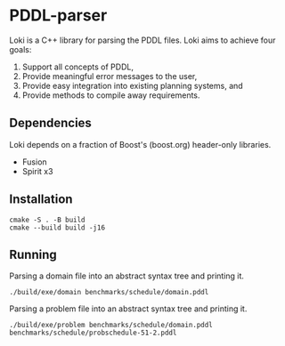 # PDDL-parser

Loki is a C++ library for parsing the PDDL files.
Loki aims to achieve four goals:
1. Support all concepts of PDDL,
2. Provide meaningful error messages to the user,
3. Provide easy integration into existing planning systems, and
4. Provide methods to compile away requirements.


## Dependencies

Loki depends on a fraction of Boost's (boost.org) header-only libraries.

- Fusion
- Spirit x3


## Installation

```console
cmake -S . -B build
cmake --build build -j16
```


## Running

Parsing a domain file into an abstract syntax tree and printing it.

```console
./build/exe/domain benchmarks/schedule/domain.pddl
```

Parsing a problem file into an abstract syntax tree and printing it.

```console
./build/exe/problem benchmarks/schedule/domain.pddl benchmarks/schedule/probschedule-51-2.pddl
```
